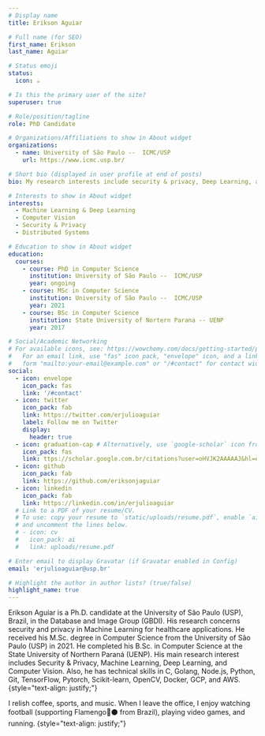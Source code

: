 ```yaml
---
# Display name
title: Erikson Aguiar

# Full name (for SEO)
first_name: Erikson
last_name: Aguiar

# Status emoji
status:
  icon: ☕️

# Is this the primary user of the site?
superuser: true

# Role/position/tagline
role: PhD Candidate

# Organizations/Affiliations to show in About widget
organizations:
  - name: University of São Paulo --  ICMC/USP
    url: https://www.icmc.usp.br/

# Short bio (displayed in user profile at end of posts)
bio: My research interests include security & privacy, Deep Learning, and Computer Vision.

# Interests to show in About widget
interests:
  - Machine Learning & Deep Learning
  - Computer Vision
  - Security & Privacy
  - Distributed Systems

# Education to show in About widget
education:
  courses:
    - course: PhD in Computer Science
      institution: University of São Paulo --  ICMC/USP
      year: ongoing
    - course: MSc in Computer Science
      institution: University of São Paulo --  ICMC/USP
      year: 2021
    - course: BSc in Computer Science
      institution: State University of Nortern Parana -- UENP
      year: 2017

# Social/Academic Networking
# For available icons, see: https://wowchemy.com/docs/getting-started/page-builder/#icons
#   For an email link, use "fas" icon pack, "envelope" icon, and a link in the
#   form "mailto:your-email@example.com" or "/#contact" for contact widget.
social:
  - icon: envelope
    icon_pack: fas
    link: '/#contact'
  - icon: twitter
    icon_pack: fab
    link: https://twitter.com/erjulioaguiar
    label: Follow me on Twitter
    display:
      header: true
  - icon: graduation-cap # Alternatively, use `google-scholar` icon from `ai` icon pack
    icon_pack: fas
    link: ttps://scholar.google.com.br/citations?user=oHVJK2AAAAAJ&hl=en
  - icon: github
    icon_pack: fab
    link: https://github.com/eriksonjaguiar
  - icon: linkedin
    icon_pack: fab
    link: https://linkedin.com/in/erjulioaguiar
  # Link to a PDF of your resume/CV.
  # To use: copy your resume to `static/uploads/resume.pdf`, enable `ai` icons in `params.yaml`,
  # and uncomment the lines below.
  # - icon: cv
  #   icon_pack: ai
  #   link: uploads/resume.pdf

# Enter email to display Gravatar (if Gravatar enabled in Config)
email: 'erjulioaguiar@usp.br'

# Highlight the author in author lists? (true/false)
highlight_name: true
---
```


Erikson Aguiar is a Ph.D. candidate at the University of São Paulo (USP), Brazil, in the Database and Image Group (GBDI). His research concerns security and privacy in Machine Learning for healthcare applications. He received his M.Sc. degree in Computer Science from the University of São Paulo (USP) in 2021. He completed his B.Sc. in Computer Science at the State University of Northern Paraná (UENP). His main research interest includes Security & Privacy, Machine Learning, Deep Learning, and Computer Vision. Also, he has technical skills in C, Golang, Node.js, Python, Git, TensorFlow, Pytorch, Scikit-learn, OpenCV, Docker, GCP, and AWS.
{style="text-align: justify;"}

I relish coffee, sports, and music. When I leave the office, I enjoy watching football (supporting Flamengo🔴⚫ from Brazil), playing video games, and running.
{style="text-align: justify;"}
